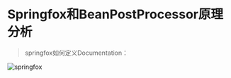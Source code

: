 # Springfox和BeanPostProcessor原理分析

> springfox如何定义Documentation：

![springfox](http://onekook.com/bower_components/extend/images/springfox.jpg)
